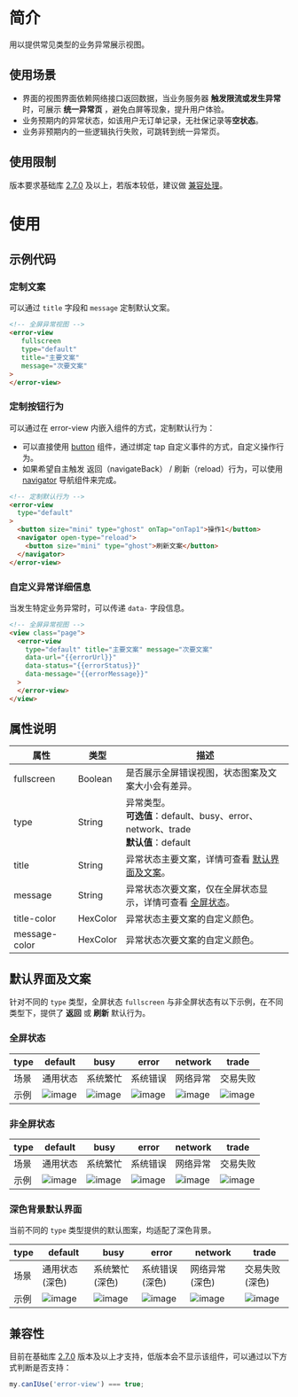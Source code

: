 
# 简介
用以提供常见类型的业务异常展示视图。

## 使用场景

- 界面的视图界面依赖网络接口返回数据，当业务服务器 **触发限流或发生异常** 时，可展示 **统一异常页** ，避免白屏等现象，提升用户体验。
- 业务预期内的异常状态，如该用户无订单记录，无社保记录等**空状态**。
- 业务非预期内的一些逻辑执行失败，可跳转到统一异常页。

## 使用限制
版本要求基础库 [2.7.0](https://opendocs.alipay.com/mini/framework/lib-upgrade-v2) 及以上，若版本较低，建议做 [兼容处理](https://opendocs.alipay.com/mini/framework/compatibility)。

# 使用

## 示例代码

### 定制文案
可以通过 `title` 字段和 `message` 定制默认文案。
```html
<!-- 全屏异常视图 -->
<error-view
   fullscreen
   type="default"
   title="主要文案"
   message="次要文案"
>
</error-view>
```

### 定制按钮行为
可以通过在 error-view 内嵌入组件的方式，定制默认行为：

- 可以直接使用 [button](https://opendocs.alipay.com/mini/component/button) 组件，通过绑定 tap 自定义事件的方式，自定义操作行为。<br />
- 如果希望自主触发 返回（navigateBack） / 刷新（reload）行为，可以使用 [navigator](https://opendocs.alipay.com/mini/component/navigator) 导航组件来完成。
```html
<!-- 定制默认行为 -->
<error-view 
  type="default"
>
  <button size="mini" type="ghost" onTap="onTap1">操作1</button>  
  <navigator open-type="reload">
    <button size="mini" type="ghost">刷新文案</button>  
  </navigator>
</error-view>
```

### 自定义异常详细信息
当发生特定业务异常时，可以传递 `data-` 字段信息。
```html
<!-- 全屏异常视图 -->
<view class="page">
  <error-view
  	type="default" title="主要文案" message="次要文案"
    data-url="{{errorUrl}}"
    data-status="{{errorStatus}}"
    data-message="{{errorMessage}}"
  >
  </error-view>
</view>
```

## 属性说明
| **属性** | **类型** | **描述** |
| --- | --- | --- |
| fullscreen | Boolean | 是否展示全屏错误视图，状态图案及文案大小会有差异。 |
| type | String | 异常类型。<br />**可选值**：default、busy、error、network、trade<br />**默认值**：default |
| title | String | 异常状态主要文案，详情可查看 [默认界面及文案](https://opendocs.alipay.com/mini/component/error-view#%E9%BB%98%E8%AE%A4%E7%95%8C%E9%9D%A2%E5%8F%8A%E6%96%87%E6%A1%88)。 |
| message | String | 异常状态次要文案，仅在全屏状态显示，详情可查看 [全屏状态](https://opendocs.alipay.com/mini/component/error-view#%E5%85%A8%E5%B1%8F%E7%8A%B6%E6%80%81)。 |
| title-color | HexColor | 异常状态主要文案的自定义颜色。 |
| message-color | HexColor | 异常状态次要文案的自定义颜色。 |


## 默认界面及文案
针对不同的 `type` 类型，全屏状态 `fullscreen` 与非全屏状态有以下示例，在不同类型下，提供了 **返回** 或 **刷新** 默认行为。

### 全屏状态
| **type** | **default** | **busy** | **error** | **network** | **trade** |
| --- | --- | --- | --- | --- | --- |
| 场景 | 通用状态 | 系统繁忙 | 系统错误 | 网络异常 | 交易失败 |
| 示例 | ![image](https://cdn.nlark.com/yuque/0/2022/png/179989/1649386910497-ef355785-2e3f-4ac4-8089-326944a41555.png) | ![image](https://cdn.nlark.com/yuque/0/2022/png/179989/1649386911049-25341d0f-cb7a-4aec-82cc-9b73b7a94813.png) | ![image](https://cdn.nlark.com/yuque/0/2022/png/179989/1649386911539-1bf7b2b6-26b1-4267-8225-4a8dfcef8fc5.png) | ![image](https://cdn.nlark.com/yuque/0/2022/png/179989/1649386911978-bbe8a7f2-a1af-4f1e-9298-4cea4c60a458.png) | ![image](https://cdn.nlark.com/yuque/0/2022/png/179989/1649386912464-b1c5dc20-fe14-45a7-960e-792a346151b4.png) |


### 非全屏状态
| **type** | **default** | **busy** | **error** | **network** | **trade** |
| --- | --- | --- | --- | --- | --- |
| 场景 | 通用状态 | 系统繁忙 | 系统错误 | 网络异常 | 交易失败 |
| 示例 | ![image](https://cdn.nlark.com/yuque/0/2022/png/179989/1649387036694-b79dbd75-67c9-4844-9ebe-319efbb4bb2e.png) | ![image](https://cdn.nlark.com/yuque/0/2022/png/179989/1649387041165-b1c4d22d-1e1e-4a69-84f0-992d11a538b4.png) | ![image](https://cdn.nlark.com/yuque/0/2022/png/179989/1649387045046-56ede4d7-a8fc-41d8-98d4-ea2ade1ab908.png) | ![image](https://cdn.nlark.com/yuque/0/2022/png/179989/1649387048140-3ed079d3-66fb-49a5-9d33-a3237aa686e0.png) | ![image](https://cdn.nlark.com/yuque/0/2022/png/179989/1649387051164-18e26124-8d63-4ce3-bc6c-cc0bb8a0c8cf.png) |


### 深色背景默认界面
当前不同的 `type` 类型提供的默认图案，均适配了深色背景。 

| **type** | **default** | **busy** | **error** | **network** | **trade** |
| --- | --- | --- | --- | --- | --- |
| 场景 | 通用状态(深色) | 系统繁忙(深色) | 系统错误(深色) | 网络异常(深色) | 交易失败(深色) |
| 示例 | ![image](https://cdn.nlark.com/yuque/0/2022/png/179989/1649387168615-3fa3202e-2ea3-4783-966c-2379de817c16.png) | ![image](https://cdn.nlark.com/yuque/0/2022/png/179989/1649387171971-24fd6d92-43b2-4fc8-80b2-c33c223d89d2.png) | ![image](https://cdn.nlark.com/yuque/0/2022/png/179989/1649387175549-a253a055-bd99-4ef1-b454-af7eb73a670e.png) | ![image](https://cdn.nlark.com/yuque/0/2022/png/179989/1649387180099-b12702b2-65e2-4b8f-bbeb-51f2b2dd1fc6.png) | ![image](https://cdn.nlark.com/yuque/0/2022/png/179989/1649387183911-1924a032-b726-4256-81be-2ffeb30af461.png) |


## 兼容性 
目前在基础库 [2.7.0](https://opendocs.alipay.com/mini/framework/lib-upgrade-v2) 版本及以上才支持，低版本会不显示该组件，可以通过以下方式判断是否支持： 
```javascript
my.canIUse('error-view') === true;
```

